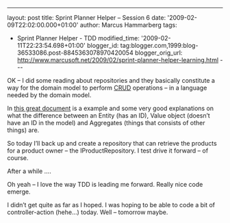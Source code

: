 ---
layout: post
title: Sprint Planner Helper – Session 6
date: '2009-02-09T22:02:00.000+01:00'
author: Marcus Hammarberg
tags:
  - Sprint
Planner Helper - TDD
modified_time: '2009-02-11T22:23:54.698+01:00'
blogger_id: tag:blogger.com,1999:blog-36533086.post-8845363078970420054
blogger_orig_url: http://www.marcusoft.net/2009/02/sprint-planner-helper-learning.html ---

OK – I did some reading about repositories and they basically constitute
a way for the domain model to perform
<a href="http://en.wikipedia.org/wiki/Create,_read,_update_and_delete"
target="_blank">CRUD</a> operations – in a language needed by the domain
model.

In <a href="http://www.infoq.com/minibooks/domain-driven-design-quickly"
target="_blank">this great document</a> is a example and some very good
explanations on what the difference between an Entity (has an ID), Value
object (doesn’t have an ID in the model) and Aggregates (things that
consists of other things) are. 

So today I’ll back up and create a repository that can retrieve the
products for a product owner – the IProductRepository. I test drive it
forward – of course.

After a while ….

Oh yeah – I love the way TDD is leading me forward. Really nice code
emerge.

I didn’t get quite as far as I hoped. I was hoping to be able to code a
bit of controller-action (hehe…) today. Well – tomorrow maybe.
